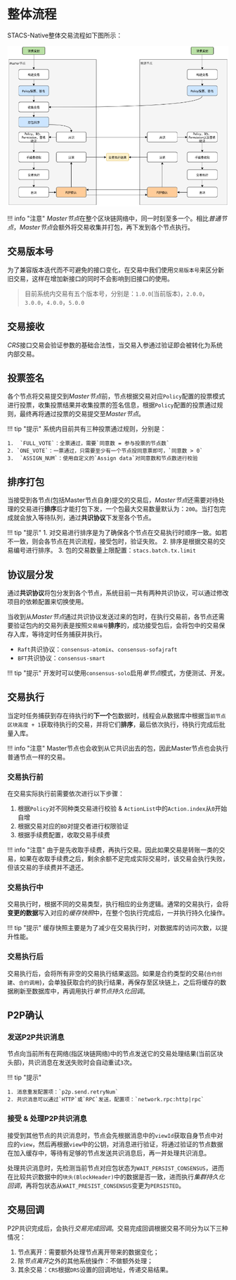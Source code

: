 # 整体流程

STACS-Native整体交易流程如下图所示：

![交易流程](../images/design/transaction-process/main-process.png)



!!! info "注意"
*Master节点*在整个区块链网络中，同一时刻至多一个。相比*普通节点*，*Master节点*会额外将交易收集并打包，再下发到各个节点执行。

## 交易版本号

为了兼容版本迭代而不可避免的接口变化，在交易中我们使用`交易版本号`来区分新旧交易，这样在增加新接口的同时不会影响到旧接口的使用。

>   目前系统内交易有五个版本号，分别是：`1.0.0`(当前版本)，`2.0.0`，`3.0.0`，`4.0.0`，`5.0.0`

## 交易接收

*CRS*接口交易会验证参数的基础合法性，当交易入参通过验证即会被转化为系统内部交易。

## 投票签名

各个节点将交易提交到*Master节点*前，节点根据交易对应`Policy`配置的投票模式进行投票，收集投票结果并收集投票的签名信息，根据`Policy`配置的投票通过规则，最终再将通过投票的交易提交至*Master节点*。


!!! tip "提示"
	系统内目前共有三种投票通过规则，分别是：
	
	1.  `FULL_VOTE`：全票通过，需要`同意数 = 参与投票的节点数`
 	2. `ONE_VOTE`：一票通过，只需要至少有一个节点投同意票即可，`同意数 > 0`
 	3.  `ASSIGN_NUM`：使用自定义的`Assign data`对同意数和节点数进行校验


## 排序打包

当接受到各节点(包括Master节点自身)提交的交易后，*Master节点*还需要对待处理的交易进行**排序**后才能打包下发，一个包最大交易数量默认为：`200`。当打包完成就会放入等待队列，通过**共识协议**下发至各个节点。

!!! tip "提示"
	1.  对交易进行排序是为了确保各个节点在交易执行时顺序一致。如若不一致，则会各节点在共识流程，接受包时，验证失败。
	2.  排序是根据交易的交易编号进行排序。
	3.  包的交易数量上限配置：`stacs.batch.tx.limit`

## 协议层分发

通过**共识协议**将包分发到各个节点，系统目前一共有两种共识协议，可以通过修改项目的依赖配置来切换使用。

当收到从*Master节点*通过共识协议发送过来的包时，在执行交易前，各节点还需要验证包内的交易列表是按照`交易编号`**排序**的，成功接受包后，会将包中的交易保存入库，等待定时任务捕获并执行。

*   `Raft`共识协议：`consensus-atomix`、`consensus-sofajraft`
*   `BFT`共识协议：`consensus-smart`

!!! tip "提示"
    开发时可以使用`consensus-solo`启用*单节点*模式，方便测试、开发。

## 交易执行

当定时任务捕获到存在待执行的**下一个**包数据时，线程会从数据库中根据当`前节点区块高度 + 1`获取待执行的交易，并将它们**排序**，最后依次执行，待执行完成后批量入库。

!!! info "注意"
	Master节点也会收到从它共识出去的包，因此Master节点也会执行普通节点一样的交易。

### 交易执行前

在交易实际执行前需要依次进行以下步骤：

1.  根据`Policy`对不同种类交易进行校验 & `ActionList`中的`Action.index`从`0`开始自增
2.  根据交易对应的`BD`对提交者进行权限验证
3.  根据手续费配置，收取交易手续费

!!! info "注意"
	由于是先收取手续费，再执行交易。因此如果交易是转账一类的交易，如果在收取手续费之后，剩余余额不足完成实际交易时，该交易会执行失败，但该交易的手续费并不退还。

### 交易执行中

交易执行时，根据不同的交易类型，执行相应的业务逻辑。通常的交易执行，会将**变更的数据**写入对应的*缓存快照*中，在整个包执行完成后，一并执行持久化操作。

!!! tip "提示"
	缓存快照主要是为了减少在交易执行时，对数据库的访问次数，以提升性能。

### 交易执行后

交易执行后，会将所有非空的交易执行结果返回。如果是合约类型的交易(`合约创建`、`合约调用`)，会单独获取合约的执行结果，再保存至区块链上，之后将缓存的数据刷新至数据库中，再调用执行*单节点持久化回调*。

## P2P确认

### 发送P2P共识消息

节点向当前所有在网络(指区块链网络)中的节点发送它的交易处理结果(当前区块头部)，共识消息在发送失败时会自动重试`3`次。

!!! tip "提示"

	1. 消息重发配置项：`p2p.send.retryNum`
 	2. 共识消息可以通过`HTTP`或`RPC`发送，配置项：`network.rpc:http|rpc`

### 接受 & 处理P2P共识消息

接受到其他节点的共识消息时，节点会先根据消息中的`viewId`获取自身节点中对应的`view`，然后再根据`view`中的公钥，对消息进行验证，将通过验证的节点数据在加入缓存中，等待有足够的节点发送共识消息后，再一并处理共识消息。

处理共识消息时，先检测当前节点对应包状态为`WAIT_PERSIST_CONSENSUS`，进而在比较共识数据中的`块头(BlockHeader)`中的数据是否一致，进而执行*集群持久化回调*，再将包状态从`WAIT_PRESIST_CONSENSUS`变更为`PERSISTED`。

## 交易回调

P2P共识完成后，会执行*交易完成回调*。交易完成回调根据交易不同分为以下三种情况：

1.  节点离开：需要额外处理节点离开带来的数据变化；
2.  除*节点离开*之外的其他系统操作：不做额外处理；
3.  其余交易：`CRS`根据`DRS`设置的回调地址，传递交易结果。